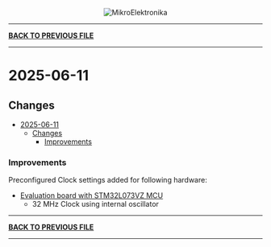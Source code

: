 
<p align="center">
  <img src="http://www.mikroe.com/img/designs/beta/logo_small.png?raw=true" alt="MikroElektronika"/>
</p>

---

**[BACK TO PREVIOUS FILE](../changelog.md)**

---

# 2025-06-11

## Changes

- [2025-06-11](#2025-06-11)
  - [Changes](#changes)
    + [Improvements](#improvements)

### Improvements

Preconfigured Clock settings added for following hardware:

+ [Evaluation board with STM32L073VZ MCU](https://www.st.com/content/st_com/en/products/evaluation-tools/product-evaluation-tools/mcu-mpu-eval-tools/stm32-mcu-mpu-eval-tools/stm32-eval-boards/stm32l073z-eval.html)
  + 32 MHz Clock using internal oscillator

---

**[BACK TO PREVIOUS FILE](../changelog.md)**

---
